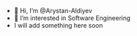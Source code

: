- 👋 Hi, I’m @Arystan-Aldiyev
- 👀 I’m interested in Software Engineering
- I will add something here soon

<!---
Arystan-Aldiyev/Arystan-Aldiyev is a ✨ special ✨ repository because its `README.md` (this file) appears on your GitHub profile.
You can click the Preview link to take a look at your changes.
--->
